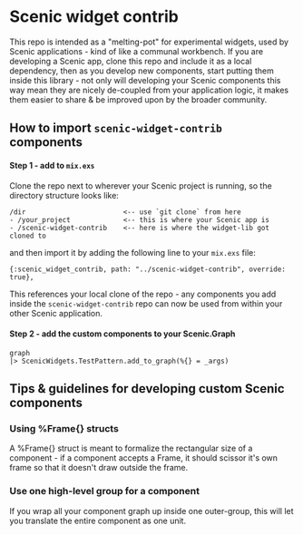 # Scenic widget contrib

This repo is intended as a "melting-pot" for experimental widgets, used by
Scenic applications - kind of like a communal workbench. If you are
developing a Scenic app, clone this repo and include it as a local dependency,
then as you develop new components, start putting them inside this library -
not only will developing your Scenic components this way mean they are
nicely de-coupled from your application logic, it makes them easier to
share & be improved upon by the broader community.

## How to import `scenic-widget-contrib` components

#### Step 1 - add to `mix.exs`

Clone the repo next to wherever your Scenic project is running, so the
directory structure looks like:

```
/dir                        <-- use `git clone` from here
- /your_project             <-- this is where your Scenic app is
- /scenic-widget-contrib    <-- here is where the widget-lib got cloned to
```

and then import it by adding the following line to your `mix.exs` file:

```
{:scenic_widget_contrib, path: "../scenic-widget-contrib", override: true},
```

This references your local clone of the repo - any components you add
inside the `scenic-widget-contrib` repo can now be used from within your
other Scenic application.

#### Step 2 - add the custom components to your Scenic.Graph

```
graph
|> ScenicWidgets.TestPattern.add_to_graph(%{} = _args)
```

## Tips & guidelines for developing custom Scenic components

### Using %Frame{} structs

A %Frame{} struct is meant to formalize the rectangular size of a component -
if a component accepts a Frame, it should scissor it's own frame so that
it doesn't draw outside the frame.

### Use one high-level group for a component

If you wrap all your component graph up inside one outer-group, this will
let you translate the entire component as one unit.